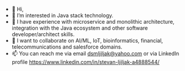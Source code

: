 - 👋 Hi,
- 👀 I’m interested in Java stack technology.
- 🌱 I have experience with microservice and monolithic architecture, integration with the Java ecosystem and other software developer/architect skills.
- 💞️ I want to collaborate on AI/ML, IoT, bioinformatics, financial, telecommunications and salesforce domains.
- 📫 You can reach me via email dsmljiljak@yahoo.com or via LinkedIn profile https://www.linkedin.com/in/stevan-ljiljak-a4888544/

<!---
StevanLjiljak/StevanLjiljak is a ✨ special ✨ repository because its `README.md` (this file) appears on your GitHub profile.
You can click the Preview link to take a look at your changes.
--->
